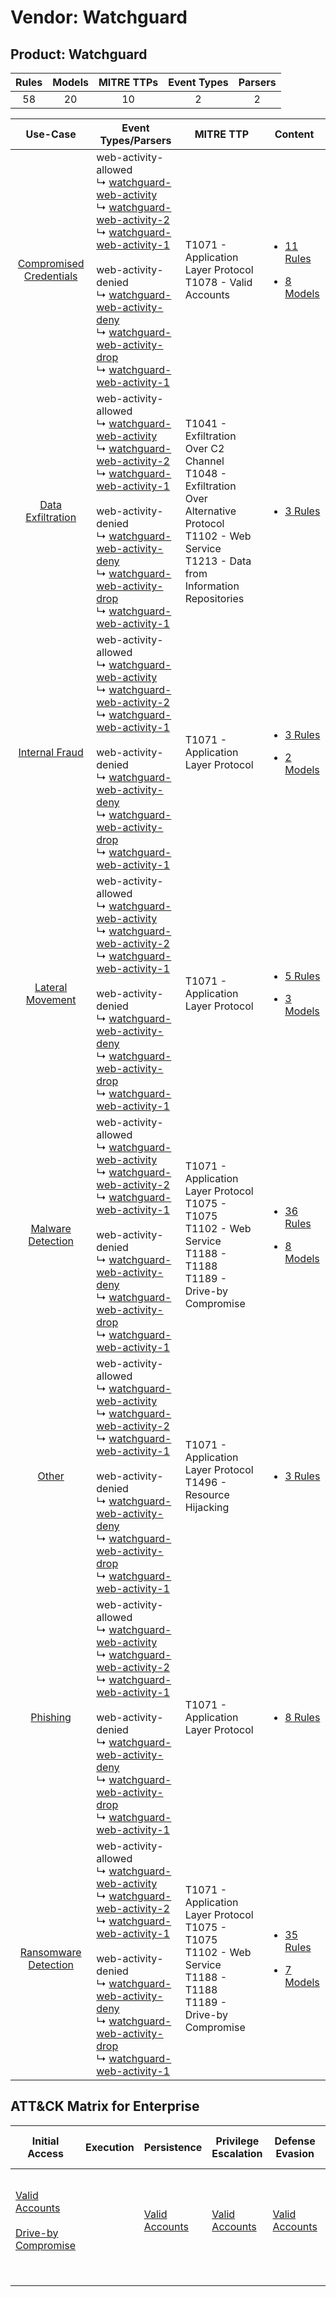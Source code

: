 Vendor: Watchguard
==================
Product: Watchguard
-------------------
| Rules | Models | MITRE TTPs | Event Types | Parsers |
|:-----:|:------:|:----------:|:-----------:|:-------:|
|  58   |   20   |     10     |      2      |    2    |

|                                  Use-Case                                  | Event Types/Parsers                                                                                                                                                                                                                                                                                                                                                                                                                                                                                                                                                                               | MITRE TTP                                                                                                                                                       | Content                                                                                                                   |
|:--------------------------------------------------------------------------:| ------------------------------------------------------------------------------------------------------------------------------------------------------------------------------------------------------------------------------------------------------------------------------------------------------------------------------------------------------------------------------------------------------------------------------------------------------------------------------------------------------------------------------------------------------------------------------------------------- | --------------------------------------------------------------------------------------------------------------------------------------------------------------- | ------------------------------------------------------------------------------------------------------------------------- |
| [Compromised Credentials](../../../UseCases/uc_compromised_credentials.md) |  web-activity-allowed<br> ↳ [watchguard-web-activity](Parsers/parserContent_watchguard-web-activity.md)<br> ↳ [watchguard-web-activity-2](Parsers/parserContent_watchguard-web-activity-2.md)<br> ↳ [watchguard-web-activity-1](Parsers/parserContent_watchguard-web-activity-1.md)<br><br> web-activity-denied<br> ↳ [watchguard-web-activity-deny](Parsers/parserContent_watchguard-web-activity-deny.md)<br> ↳ [watchguard-web-activity-drop](Parsers/parserContent_watchguard-web-activity-drop.md)<br> ↳ [watchguard-web-activity-1](Parsers/parserContent_watchguard-web-activity-1.md)<br> | T1071 - Application Layer Protocol<br>T1078 - Valid Accounts<br>                                                                                                | [<ul><li>11 Rules</li></ul><ul><li>8 Models</li></ul>](Rules_Models/r_m_watchguard_watchguard_Compromised_Credentials.md) |
|       [Data Exfiltration](../../../UseCases/uc_data_exfiltration.md)       |  web-activity-allowed<br> ↳ [watchguard-web-activity](Parsers/parserContent_watchguard-web-activity.md)<br> ↳ [watchguard-web-activity-2](Parsers/parserContent_watchguard-web-activity-2.md)<br> ↳ [watchguard-web-activity-1](Parsers/parserContent_watchguard-web-activity-1.md)<br><br> web-activity-denied<br> ↳ [watchguard-web-activity-deny](Parsers/parserContent_watchguard-web-activity-deny.md)<br> ↳ [watchguard-web-activity-drop](Parsers/parserContent_watchguard-web-activity-drop.md)<br> ↳ [watchguard-web-activity-1](Parsers/parserContent_watchguard-web-activity-1.md)<br> | T1041 - Exfiltration Over C2 Channel<br>T1048 - Exfiltration Over Alternative Protocol<br>T1102 - Web Service<br>T1213 - Data from Information Repositories<br> | [<ul><li>3 Rules</li></ul>](Rules_Models/r_m_watchguard_watchguard_Data_Exfiltration.md)                                  |
|          [Internal Fraud](../../../UseCases/uc_internal_fraud.md)          |  web-activity-allowed<br> ↳ [watchguard-web-activity](Parsers/parserContent_watchguard-web-activity.md)<br> ↳ [watchguard-web-activity-2](Parsers/parserContent_watchguard-web-activity-2.md)<br> ↳ [watchguard-web-activity-1](Parsers/parserContent_watchguard-web-activity-1.md)<br><br> web-activity-denied<br> ↳ [watchguard-web-activity-deny](Parsers/parserContent_watchguard-web-activity-deny.md)<br> ↳ [watchguard-web-activity-drop](Parsers/parserContent_watchguard-web-activity-drop.md)<br> ↳ [watchguard-web-activity-1](Parsers/parserContent_watchguard-web-activity-1.md)<br> | T1071 - Application Layer Protocol<br>                                                                                                                          | [<ul><li>3 Rules</li></ul><ul><li>2 Models</li></ul>](Rules_Models/r_m_watchguard_watchguard_Internal_Fraud.md)           |
|        [Lateral Movement](../../../UseCases/uc_lateral_movement.md)        |  web-activity-allowed<br> ↳ [watchguard-web-activity](Parsers/parserContent_watchguard-web-activity.md)<br> ↳ [watchguard-web-activity-2](Parsers/parserContent_watchguard-web-activity-2.md)<br> ↳ [watchguard-web-activity-1](Parsers/parserContent_watchguard-web-activity-1.md)<br><br> web-activity-denied<br> ↳ [watchguard-web-activity-deny](Parsers/parserContent_watchguard-web-activity-deny.md)<br> ↳ [watchguard-web-activity-drop](Parsers/parserContent_watchguard-web-activity-drop.md)<br> ↳ [watchguard-web-activity-1](Parsers/parserContent_watchguard-web-activity-1.md)<br> | T1071 - Application Layer Protocol<br>                                                                                                                          | [<ul><li>5 Rules</li></ul><ul><li>3 Models</li></ul>](Rules_Models/r_m_watchguard_watchguard_Lateral_Movement.md)         |
|       [Malware Detection](../../../UseCases/uc_malware_detection.md)       |  web-activity-allowed<br> ↳ [watchguard-web-activity](Parsers/parserContent_watchguard-web-activity.md)<br> ↳ [watchguard-web-activity-2](Parsers/parserContent_watchguard-web-activity-2.md)<br> ↳ [watchguard-web-activity-1](Parsers/parserContent_watchguard-web-activity-1.md)<br><br> web-activity-denied<br> ↳ [watchguard-web-activity-deny](Parsers/parserContent_watchguard-web-activity-deny.md)<br> ↳ [watchguard-web-activity-drop](Parsers/parserContent_watchguard-web-activity-drop.md)<br> ↳ [watchguard-web-activity-1](Parsers/parserContent_watchguard-web-activity-1.md)<br> | T1071 - Application Layer Protocol<br>T1075 - T1075<br>T1102 - Web Service<br>T1188 - T1188<br>T1189 - Drive-by Compromise<br>                                  | [<ul><li>36 Rules</li></ul><ul><li>8 Models</li></ul>](Rules_Models/r_m_watchguard_watchguard_Malware_Detection.md)       |
|                   [Other](../../../UseCases/uc_other.md)                   |  web-activity-allowed<br> ↳ [watchguard-web-activity](Parsers/parserContent_watchguard-web-activity.md)<br> ↳ [watchguard-web-activity-2](Parsers/parserContent_watchguard-web-activity-2.md)<br> ↳ [watchguard-web-activity-1](Parsers/parserContent_watchguard-web-activity-1.md)<br><br> web-activity-denied<br> ↳ [watchguard-web-activity-deny](Parsers/parserContent_watchguard-web-activity-deny.md)<br> ↳ [watchguard-web-activity-drop](Parsers/parserContent_watchguard-web-activity-drop.md)<br> ↳ [watchguard-web-activity-1](Parsers/parserContent_watchguard-web-activity-1.md)<br> | T1071 - Application Layer Protocol<br>T1496 - Resource Hijacking<br>                                                                                            | [<ul><li>3 Rules</li></ul>](Rules_Models/r_m_watchguard_watchguard_Other.md)                                              |
|                [Phishing](../../../UseCases/uc_phishing.md)                |  web-activity-allowed<br> ↳ [watchguard-web-activity](Parsers/parserContent_watchguard-web-activity.md)<br> ↳ [watchguard-web-activity-2](Parsers/parserContent_watchguard-web-activity-2.md)<br> ↳ [watchguard-web-activity-1](Parsers/parserContent_watchguard-web-activity-1.md)<br><br> web-activity-denied<br> ↳ [watchguard-web-activity-deny](Parsers/parserContent_watchguard-web-activity-deny.md)<br> ↳ [watchguard-web-activity-drop](Parsers/parserContent_watchguard-web-activity-drop.md)<br> ↳ [watchguard-web-activity-1](Parsers/parserContent_watchguard-web-activity-1.md)<br> | T1071 - Application Layer Protocol<br>                                                                                                                          | [<ul><li>8 Rules</li></ul>](Rules_Models/r_m_watchguard_watchguard_Phishing.md)                                           |
|    [Ransomware Detection](../../../UseCases/uc_ransomware_detection.md)    |  web-activity-allowed<br> ↳ [watchguard-web-activity](Parsers/parserContent_watchguard-web-activity.md)<br> ↳ [watchguard-web-activity-2](Parsers/parserContent_watchguard-web-activity-2.md)<br> ↳ [watchguard-web-activity-1](Parsers/parserContent_watchguard-web-activity-1.md)<br><br> web-activity-denied<br> ↳ [watchguard-web-activity-deny](Parsers/parserContent_watchguard-web-activity-deny.md)<br> ↳ [watchguard-web-activity-drop](Parsers/parserContent_watchguard-web-activity-drop.md)<br> ↳ [watchguard-web-activity-1](Parsers/parserContent_watchguard-web-activity-1.md)<br> | T1071 - Application Layer Protocol<br>T1075 - T1075<br>T1102 - Web Service<br>T1188 - T1188<br>T1189 - Drive-by Compromise<br>                                  | [<ul><li>35 Rules</li></ul><ul><li>7 Models</li></ul>](Rules_Models/r_m_watchguard_watchguard_Ransomware_Detection.md)    |

ATT&CK Matrix for Enterprise
----------------------------
| Initial Access                                                                                                                              | Execution | Persistence                                                         | Privilege Escalation                                                | Defense Evasion                                                     | Credential Access | Discovery | Lateral Movement | Collection                                                                              | Command and Control                                                                                                                             | Exfiltration                                                                                                                                                                 | Impact                                                                  |
| ------------------------------------------------------------------------------------------------------------------------------------------- | --------- | ------------------------------------------------------------------- | ------------------------------------------------------------------- | ------------------------------------------------------------------- | ----------------- | --------- | ---------------- | --------------------------------------------------------------------------------------- | ----------------------------------------------------------------------------------------------------------------------------------------------- | ---------------------------------------------------------------------------------------------------------------------------------------------------------------------------- | ----------------------------------------------------------------------- |
| [Valid Accounts](https://attack.mitre.org/techniques/T1078)<br><br>[Drive-by Compromise](https://attack.mitre.org/techniques/T1189)<br><br> |           | [Valid Accounts](https://attack.mitre.org/techniques/T1078)<br><br> | [Valid Accounts](https://attack.mitre.org/techniques/T1078)<br><br> | [Valid Accounts](https://attack.mitre.org/techniques/T1078)<br><br> |                   |           |                  | [Data from Information Repositories](https://attack.mitre.org/techniques/T1213)<br><br> | [Web Service](https://attack.mitre.org/techniques/T1102)<br><br>[Application Layer Protocol](https://attack.mitre.org/techniques/T1071)<br><br> | [Exfiltration Over Alternative Protocol](https://attack.mitre.org/techniques/T1048)<br><br>[Exfiltration Over C2 Channel](https://attack.mitre.org/techniques/T1041)<br><br> | [Resource Hijacking](https://attack.mitre.org/techniques/T1496)<br><br> |